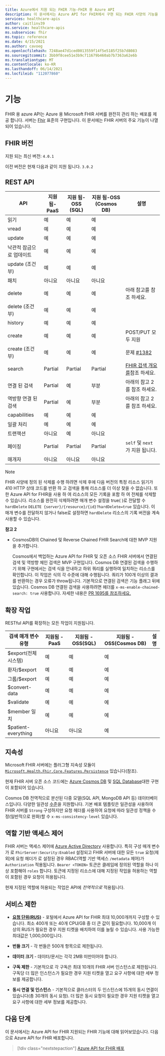 ```yaml
---
title: Azure에서 지원 되는 FHIR 기능-FHIR 용 Azure API
description: 이 문서에서는 Azure API for FHIR에서 구현 되는 FHIR 사양의 기능을 설명 합니다.
services: healthcare-apis
author: caitlinv39
ms.service: healthcare-apis
ms.subservice: fhir
ms.topic: reference
ms.date: 4/15/2021
ms.author: cavoeg
ms.openlocfilehash: 7248ae47d1ced0013559f14f5e5185f25b7d8083
ms.sourcegitcommit: 3bb9f8cee51e3b9c711679b460ab7b7363a62e6b
ms.translationtype: MT
ms.contentlocale: ko-KR
ms.lasthandoff: 06/14/2021
ms.locfileid: "112077860"
---
```

# <a name="features"></a>기능

FHIR 용 azure API는 Azure 용 Microsoft FHIR 서버를 완전히 관리 하는 배포를 제공 합니다. 서버는 [Fhir](https://hl7.org/fhir) 표준의 구현입니다. 이 문서에는 FHIR 서버의 주요 기능이 나열 되어 있습니다.

## <a name="fhir-version"></a>FHIR 버전

지원 되는 최신 버전: `4.0.1`

이전 버전은 현재 다음과 같이 지원 됩니다. `3.0.2`

## <a name="rest-api"></a>REST API

| API                            | 지원 됨-PaaS | 지원 됨-OSS (SQL) | 지원 됨-OSS (Cosmos DB) | 설명                                             |
|--------------------------------|-----------|-----------|-----------|-----------------------------------------------------|
| 읽기                           | 예       | 예       | 예       |                                                     |
| vread                          | 예       | 예       | 예       |                                                     |
| update                         | 예       | 예       | 예       |                                                     |
| 낙관적 잠금으로 업데이트 | 예       | 예       | 예       |                                                     |
| update (조건부)           | 예       | 예       | 예       |                                                     |
| 패치                          | 아니요        | 아니요        | 아니요        |                                                     |
| delete                         | 예       | 예       | 예       |  아래 참고를 참조 하세요.                                   |
| delete (조건부)           | 예       | 예        | 예        |                                                     |
| history                        | 예       | 예       | 예       |                                                     |
| create                         | 예       | 예       | 예       | POST/PUT 모두 지원                               |
| create (조건부)           | 예       | 예       | 예       | 문제 [#1382](https://github.com/microsoft/fhir-server/issues/1382) |
| search                         | Partial   | Partial   | Partial   | [FHIR 검색 개요를](overview-of-search.md)참조 하세요.                           |
| 연결 된 검색                 | Partial       | 예       | 부분   | 아래의 참고 2를 참조 하세요.                                   |
| 역방향 연결 된 검색         | Partial       | 예       | 부분   | 아래의 참고 2를 참조 하세요.                                   |
| capabilities                   | 예       | 예       | 예       |                                                     |
| 일괄 처리                          | 예       | 예       | 예       |                                                     |
| 트랜잭션                    | 아니요        | 예       | 아니요        |                                                     |
| 페이징                         | Partial   | Partial   | Partial   | `self` 및 `next` 가 지원 됩니다.                     |
| 매개자                 | 아니요        | 아니요        | 아니요        |                                                     |

> [!Note]
> FHIR 사양에 정의 된 삭제를 수행 하려면 삭제 후에 다음 버전의 특정 리소스 읽기가 410 HTTP 상태 코드를 반환 하 고 검색을 통해 리소스를 더 이상 찾을 수 없습니다. 또한 Azure API for FHIR을 사용 하 여 리소스의 모든 기록을 포함 하 여 전체를 삭제할 수 있습니다. 리소스를 완전히 삭제하려면 매개 변수 설정을 true( )로 전달할 수 `hardDelete` `DELETE {server}/{resource}/{id}?hardDelete=true` 있습니다. 이 매개 변수를 전달하지 않거나 false로 설정하면 `hardDelete` 리소스의 기록 버전을 계속 사용할 수 있습니다.


 **참고 2**
* CosmosDB의 Chained 및 Reverse Chained FHIR Search에 대한 MVP 지원을 추가합니다. 

  Cosmos에서 백업하는 Azure API for FHIR 및 오픈 소스 FHIR 서버에서 연결된 검색 및 역방향 체인 검색은 MVP 구현입니다. Cosmos DB 연결된 검색을 수행하기 위해 구현에서는 검색 식을 안내하고 하위 쿼리를 실행하여 일치하는 리소스를 확인합니다. 이 작업은 식의 각 수준에 대해 수행됩니다. 쿼리가 100개 이상의 결과를 반환하는 경우 오류가 throw됩니다. 기본적으로 연결된 검색은 기능 플래그 뒤에 있습니다. Cosmos DB 연결된 검색을 사용하려면 헤더를 `x-ms-enable-chained-search: true` 사용합니다. 자세한 내용은 [PR 1695를 참조하세요.](https://github.com/microsoft/fhir-server/pull/1695)

## <a name="extended-operations"></a>확장 작업

RESTful API를 확장하는 모든 작업이 지원됩니다.

| 검색 매개 변수 유형 | 지원됨 - PaaS | 지원됨 - OSS(SQL) | 지원됨 - OSS(Cosmos DB) | 설명 |
|------------------------|-----------|-----------|-----------|---------|
| $export(전체 시스템) | 예       | 예       | 예       |         |
| 환자/$export        | 예       | 예       | 예       |         |
| 그룹/$export          | 예       | 예       | 예       |         |
| $convert-data          | 예       | 예       | 예       |         |
| $validate              | 예       | 예       | 예       |         |
| $member 일치          | 예       | 예       | 예       |         |
| $patient-everything    | 아니요        | 아니요        | 예       |         |

## <a name="persistence"></a>지속성

Microsoft FHIR 서버에는 플러그형 지속성 모듈이 [`Microsoft.Health.Fhir.Core.Features.Persistence`](https://github.com/Microsoft/fhir-server/tree/master/src/Microsoft.Health.Fhir.Core/Features/Persistence) 있습니다(참조).

현재 FHIR 서버 오픈 소스 코드에는 [Azure Cosmos DB](../../cosmos-db/index-overview.md) 및 [SQL Database](https://azure.microsoft.com/services/sql-database/)대한 구현이 포함되어 있습니다.

Cosmos DB 전역적으로 분산된 다중 모델(SQL API, MongoDB API 등) 데이터베이스입니다. 다양한 일관성 [수준](../../cosmos-db/consistency-levels.md)을 지원합니다. 기본 배포 템플릿은 일관성을 사용하여 FHIR 서버를 `Strong` 구성하지만 요청 헤더를 사용하여 요청에 따라 일관성 정책을 수정(일반적으로 완화)할 수 `x-ms-consistency-level` 있습니다.

## <a name="role-based-access-control"></a>역할 기반 액세스 제어

FHIR 서버는 액세스 제어에 [Azure Active Directory](https://azure.microsoft.com/services/active-directory/) 사용합니다. 특히 구성 매개 변수가 로 `FhirServer:Security:Enabled` 설정되고 FHIR 서버에 대한 모든 `true` 요청(제외)에 요청 헤더가 로 설정된 경우 RBAC(역할 기반 액세스 `/metadata` 제어)가 `Authorization` 적용됩니다. `Bearer <TOKEN>` 토큰은 클레임에 정의된 역할을 하나 이상 포함해야 `roles` 합니다. 토큰에 지정된 리소스에 대해 지정된 작업을 허용하는 역할이 포함된 경우 요청이 허용됩니다.

현재 지정된 역할에 허용되는 작업은 API에 *전역적으로* 적용됩니다.

## <a name="service-limits"></a>서비스 제한

* [**요청 단위(RUS)**](../../cosmos-db/concepts-limits.md) - 포털에서 Azure API for FHIR 최대 10,000개까지 구성할 수 있습니다. 최소 400개 또는 40개 CPU/GB 중 더 큰 값이 필요합니다. 10,000개 이상의 RUS가 필요한 경우 지원 티켓을 배치하여 이를 늘릴 수 있습니다. 사용 가능한 최대값은 1,000,000입니다.

* **번들 크기** - 각 번들은 500개 항목으로 제한됩니다.

* **데이터 크기** - 데이터/문서는 각각 2MB 미만이어야 합니다.

* **구독 제한** - 기본적으로 각 구독은 최대 10개의 FHIR 서버 인스턴스로 제한됩니다. 구독당 더 많은 인스턴스가 필요한 경우 지원 티켓을 열고 요구 사항에 대한 세부 정보를 제공합니다.

* **동시 연결 및 인스턴스** - 기본적으로 클러스터의 두 인스턴스에 15개의 동시 연결이 있습니다(총 30개의 동시 요청). 더 많은 동시 요청이 필요한 경우 지원 티켓을 열고 요구 사항에 대한 세부 정보를 제공합니다.

## <a name="next-steps"></a>다음 단계

이 문서에서는 Azure API for FHIR 지원되는 FHIR 기능에 대해 읽어보았습니다. 다음으로 Azure API for FHIR 배포합니다.
 
>[!div class="nextstepaction"]
>[Azure API for FHIR 배포](fhir-paas-portal-quickstart.md)
